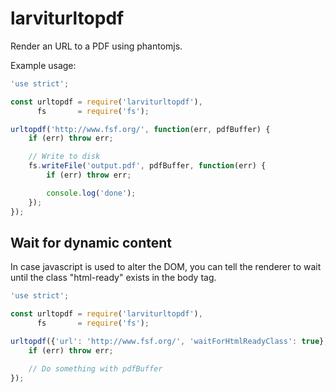 # larviturltopdf

Render an URL to a PDF using phantomjs.

Example usage:

```javascript
'use strict';

const urltopdf = require('larviturltopdf'),
      fs       = require('fs');

urltopdf('http://www.fsf.org/', function(err, pdfBuffer) {
	if (err) throw err;

	// Write to disk
	fs.writeFile('output.pdf', pdfBuffer, function(err) {
		if (err) throw err;

		console.log('done');
	});
});
```

## Wait for dynamic content

In case javascript is used to alter the DOM, you can tell the renderer to wait until the class "html-ready" exists in the body tag.

```javascript
'use strict';

const urltopdf = require('larviturltopdf'),
      fs       = require('fs');

urltopdf({'url': 'http://www.fsf.org/', 'waitForHtmlReadyClass': true}, function(err, pdfBuffer) {
	if (err) throw err;

	// Do something with pdfBuffer
});
```